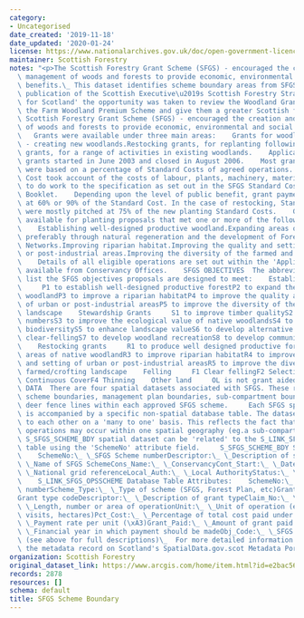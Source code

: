 ```yaml
---
category:
- Uncategorised
date_created: '2019-11-18'
date_updated: '2020-01-24'
license: https://www.nationalarchives.gov.uk/doc/open-government-licence/version/3/
maintainer: Scottish Forestry
notes: "<p>The Scottish Forestry Grant Scheme (SFGS) - encouraged the creation and\
  \ management of woods and forests to provide economic, environmental and social\
  \ benefits.\_ This dataset identifies scheme boundary areas from SFGS.  Following\
  \ publication of the Scottish Executive\u2019s Scottish Forestry Strategy 'Forests\
  \ for Scotland' the opportunity was taken to review the Woodland Grant Scheme and\
  \ the Farm Woodland Premium Scheme and give them a greater Scottish focus.     The\
  \ Scottish Forestry Grant Scheme (SFGS) - encouraged the creation and management\
  \ of woods and forests to provide economic, environmental and social benefits. \
  \   Grants were available under three main areas:    Grants for woodland expansion\
  \ - creating new woodlands.Restocking grants, for replanting following felling.Stewardship\
  \ grants, for a range of activities in existing woodlands.    Applications for SFGS\
  \ grants started in June 2003 and closed in August 2006.    Most grants for SFGS\
  \ were based on a percentage of Standard Costs of agreed operations. The Standard\
  \ Cost took account of the costs of labour, plants, machinery, materials and supervision\
  \ to do work to the specification as set out in the SFGS Standard Costs and Specifications\
  \ Booklet.    Depending upon the level of public benefit, grant payments were either\
  \ at 60% or 90% of the Standard Cost. In the case of restocking, Standard Costs\
  \ were mostly pitched at 75% of the new planting Standard Costs.    Grants were\
  \ available for planting proposals that met one or more of the following objectives:\
  \    Establishing well-designed productive woodland.Expanding areas of native woodland,\
  \ preferably through natural regeneration and the development of Forest Habitat\
  \ Networks.Improving riparian habitat.Improving the quality and setting of urban\
  \ or post-industrial areas.Improving the diversity of the farmed and crofting landscape.\
  \    Details of all eligible operations are set out within the 'Applicants Booklet'\
  \ available from Conservancy Offices.    SFGS OBJECTIVES  The abbreviations below\
  \ list the SFGS objectives proposals are designed to meet:    Establishment grants\
  \     P1 to establish well-designed productive forestP2 to expand the area of native\
  \ woodlandP3 to improve a riparian habitatP4 to improve the quality and setting\
  \ of urban or post-industrial areasP5 to improve the diversity of the farmed/crofting\
  \ landscape    Stewardship Grants     S1 to improve timber qualityS2 to reduce deer\
  \ numbersS3 to improve the ecological value of native woodlandsS4 to improve woodland\
  \ biodiversityS5 to enhance landscape valueS6 to develop alternative systems to\
  \ clear-fellingS7 to develop woodland recreationS8 to develop community involvement\
  \    Restocking grants     R1 to produce well designed productive forestR2 to restore\
  \ areas of native woodlandR3 to improve riparian habitatR4 to improve the quality\
  \ and setting of urban or post-industrial areasR5 to improve the diversity of the\
  \ farmed/crofting landscape    Felling     F1 Clear fellingF2 Selective fellingF3\
  \ Continuous CoverF4 Thinning    Other land     OL is not grant aided    SPATIAL\
  \ DATA  There are four spatial datasets associated with SFGS. These represent the\
  \ scheme boundaries, management plan boundaries, sub-compartment boundaries and\
  \ deer fence lines within each approved SFGS scheme.     Each SFGS spatial dataset\
  \ is accompanied by a specific non-spatial database table. The datasets can be related\
  \ to each other on a 'many to one' basis. This reflects the fact that many SFGS\
  \ operations may occur within one spatial geography (eg.a sub-compartment).    The\
  \ S_SFGS_SCHEME_BDY spatial dataset can be 'related' to the S_LINK_SFGS_OPSSCHEME\
  \ table using the 'SchemeNo' attribute field.     S_SFGS_SCHEME_BDY Spatial Attributes:-\
  \    SchemeNo:\_ \_SFGS Scheme numberDescriptor:\_ \_Description of spatial featureSchemeName:\_\
  \ \_Name of SFGS SchemeCons_Name:\_ \_ConservancyCont_Start:\_ \_Date contract startedGrid_Ref:\_\
  \ \_National grid referenceLocal_Auth:\_ \_Local AuthorityStatus:\_ \_Scheme status\
  \    S_LINK_SFGS_OPSSCHEME Database Table Attributes:    SchemeNo:\_ \_SFGS Scheme\
  \ numberScheme_Type:\_ \_Type of scheme (SFGS, Forest Plan, etc)Grant_Type:\_ \_\
  Grant type codeDescriptor:\_ \_Description of grant typeClaim_No:\_ \_Claim numberQuantity:\_\
  \ \_Length, number or area of operationUnit:\_ \_Unit of operation (eg. metres,\
  \ visits, hectares)Pct_Cost:\_ \_Percentage of total cost paid under SFGSPay_Rate:\_\
  \ \_Payment rate per unit (\xA3)Grant_Paid:\_ \_Amount of grant paid (\xA3)Pay_In_FY:\_\
  \ \_Financial year in which payment should be madeObj_Code:\_ \_SFGS Objective code\
  \ (see above for full descriptions)\_  For more detailed information please see\
  \ the metadata record on Scotland's SpatialData.gov.scot Metadata Portal.  </p>"
organization: Scottish Forestry
original_dataset_link: https://www.arcgis.com/home/item.html?id=e2bac5662a9d411c88f6f8c993417c48
records: 2878
resources: []
schema: default
title: SFGS Scheme Boundary
---
```

